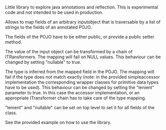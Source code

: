 Little library to explore java annotations and reflection. This is experimental code and not intended to be used in production.

Allows to map fields of an arbitrary inputobject that is traversable by a list of strings to the fields of an annotated POJO.

The fields of the POJO have to be either public, or provide a public setter method.

The value of the input object can be transformed by a chain of ITRansformers. 
The mapping will fail on NULL values. This behaviour can be changed by setting "nullable" to true.

The type is inferred from the mapped field in the POJO. The mapping will fail if the type does not match exactly (note: in the provided simpleaccessor implementation the corresponding wrapper classes for primitive data types have to be used). This behaviour can be changed by setting the "lenient" parameter to true. In this case the accessor implementation, or an appropriate ITransformer chain has to take care of the type mapping.

"lenient" and "nullable" can be set on top level to set it for all fields of the class.

See the provided example on how to use the library.
